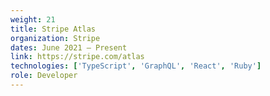 ```yaml
---
weight: 21
title: Stripe Atlas
organization: Stripe
dates: June 2021 – Present
link: https://stripe.com/atlas
technologies: ['TypeScript', 'GraphQL', 'React', 'Ruby']
role: Developer
---
```

